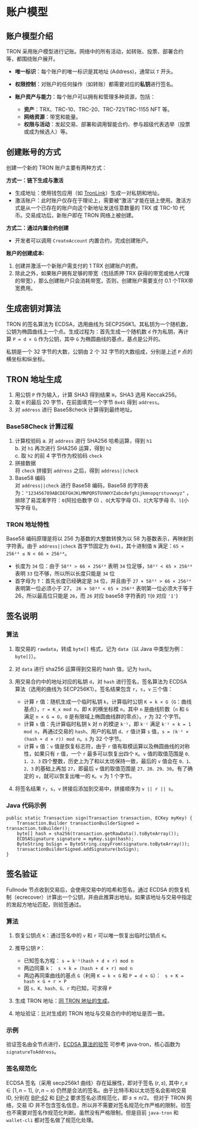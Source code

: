 # 账户模型

## 账户模型介绍

TRON 采用账户模型进行记账。网络中的所有活动，如转账、投票、部署合约等，都围绕账户展开。

* **唯一标识**：每个账户的唯一标识是其地址 (Address)，通常以 `T` 开头。
* **权限控制**：对账户的任何操作（如转账）都需要对应的**私钥**进行签名。
* **账户资产与能力**：每个账户可以拥有和管理多种资源，包括：

    * **资产**：TRX、TRC-10、TRC-20、TRC-721/TRC-1155 NFT 等。 
    * **网络资源**：带宽和能量。
    * **权限与活动**：发起交易、部署和调用智能合约、参与超级代表选举（投票或成为候选人）等。

## 创建账号的方式

创建一个新的 TRON 账户主要有两种方式：

**方式一：链下生成与激活**

* 生成地址：使用钱包应用（如 [TronLink](https://www.tronlink.org/)）生成一对私钥和地址。
* 激活账户：此时账户仅存在于理论上，需要被“激活”才能在链上使用。激活方式是从一个已存在的账户向这个新地址发送任意数量的 TRX 或 TRC-10 代币。交易成功后，新账户即在 TRON 网络上被创建。

**方式二：通过内置合约创建**

* 开发者可以调用 `CreateAccount` 内置合约，完成创建账户。

**账户的创建成本:**

1. 创建并激活一个新账户需支付的 1 TRX 创建账户的费。
2. 除此之外，如果账户拥有足够的带宽（包括质押 TRX 获得的带宽或他人代理的带宽），那么创建账户只会消耗带宽，否则，创建账户需要支付 0.1 个TRX带宽费用。

## 生成密钥对算法

TRON 的签名算法为 ECDSA，选用曲线为 SECP256K1。其私钥为一个随机数，公钥为椭圆曲线上一个点。生成过程为：首先生成一个随机数 `d` 作为私钥，再计算 `P = d × G` 作为公钥，其中 `G` 为椭圆曲线的基点，基点是公开的。

私钥是一个 32 字节的大数，公钥由 2 个 32 字节的大数组成，分别是上述 `P` 点的横坐标和纵坐标。

## TRON 地址生成

1. 用公钥 `P` 作为输入，计算 SHA3 得到结果 `H`，SHA3 选用 Keccak256。
2. 取 `H` 的最后 20 字节，在前面填充一个字节 `0x41` 得到 `address`。
3. 对 `address` 进行 Base58check 计算得到最终地址。

### Base58Check 计算过程

1. 计算校验码
    a. 对 `address` 进行 SHA256 哈希运算，得到 `h1`  
    b. 对 `h1` 再次进行 SHA256 运算，得到 `h2`  
    c. 取 `h2` 的前 4 字节作为校验码 `check`
2. 拼接数据  
将 `check` 拼接到 `address` 之后，得到 `address||check`
3. Base58 编码  
对 `address||check` 进行 Base58 编码，Base58 的字符表为：`"123456789ABCDEFGHJKLMNPQRSTUVWXYZabcdefghijkmnopqrstuvwxyz"`  ，排除了易混淆字符：`0`(阿拉伯数字 0) 、`O`(大写字母 O)、`I`(大写字母 I)、`l`(小写字母 l)。

### TRON 地址特性

Base58 编码原理是将以 256 为基数的大整数转换为以 58 为基数表示，再映射到字符表。由于 `address||check` 首字节固定为 `0x41`，其十进制值 `N` 满足：`65 × 256²⁴ ≤ N < 66 × 256²⁴`。

- 长度为 `34` 位：由于 `58³⁴ > 66 × 256²⁴` 表明 `34` 位足够，`58³³ < 65 × 256²⁴` 表明 `33` 位不够，所以所以长度只能是 `34` 位
- 首字母为 `T`：首先长度已经确定是 `34` 位，并且由于 `27 × 58³³ > 66 × 256²⁴` 表明第一位必须小于 27， `26 × 58³³ < 65 × 256²⁴` 表明第一位必须大于等于 26，所以最高位只能是 `26`，而 `26` 对应 base58 字符表的 `T`(`0` 对应 `'1'`)

## 签名说明

### 算法

1. 取交易的 `rawdata`，转成 `byte[]` 格式，记为 `data`（以 Java 中类型为例：`byte[]`）。
2. 对 `data` 进行 sha256 运算得到交易的 hash 值，记为 `hash`。
3. 用交易合约中的地址对应的私钥 `d`，对 `hash` 进行签名，签名算法为 ECDSA 算法（选用的曲线为 SECP256K1）。签名结果包含 `r`，`s`，`v` 三个值：  

    * 计算 `r` 值：随机生成一个临时私钥 `k`，计算临时公钥 `K = k × G`（`G`：曲线基点），`r = K_x mod n`，即 `K` 的横坐标模 `n`，其中 `n` 是曲线阶数（`n` 和 `G` 满足 `n × G = O`，`O` 是有限域上椭圆曲线群的零点）。`r` 为 32 个字节。
    * 计算 `s` 值：先计算临时私钥 `k` 对 n 的模逆 `k⁻¹`，即 `k⁻¹` 满足 `k⁻¹ × k = 1 mod n`，再通过交易的 `hash`、用户的私钥 `d`、`r` 值计算 `s` 值，`s = (k⁻¹ × (hash + d × r)) mod n`。`s` 为 32 个字节。
    * 计算 `v` 值：`v` 值是恢复标志符，由于 `r` 值有取模运算以及椭圆曲线的对称性，如果只有 `r` 值，一个 `r` 最多可以恢复出四个 `K`。`v` 值的取值范围是 `0、1、2、3` 四个整数，历史上为了和以太坊保持一致，最后的 `v` 值会在 `0、1、2、3` 的基础上再加 `27`，即最后 `v` 值的取值范围是 `27、28、29、30`。有了确定的 `v`，就可以恢复出唯一的 `K`。`v` 为 1 个字节。  

4. 将签名结果 `r`，`s`，`v` 拼接后添加到交易中，拼接顺序为 `v || r || s`。

### Java 代码示例

```
public static Transaction sign(Transaction transaction, ECKey myKey) {
    Transaction.Builder transactionBuilderSigned = transaction.toBuilder();
    byte[] hash = sha256(transaction.getRawData().toByteArray());
    ECDSASignature signature = myKey.sign(hash);
    ByteString bsSign = ByteString.copyFrom(signature.toByteArray());
    transactionBuilderSigned.addSignature(bsSign);
}
```

## 签名验证

Fullnode 节点收到交易后，会使用交易中的哈希和签名，通过 ECDSA 的恢复机制（ecrecover）计算出一个公钥，并由此推算出地址。如果该地址与交易中指定的发起方地址匹配，则验签通过。

### 算法

1. 恢复公钥点 `K`：通过签名中的 `v` 和 `r` 可以唯一恢复出临时公钥点 `K`。
2. 推导公钥 `P`：

   - 已知签名方程：
      `s = k⁻¹(hash + d × r) mod n`
   - 两边同乘 `k`：
      ` s × k = (hash + d × r) mod n`
   - 两边再同乘曲线的基点 `G`（利用 `K = k × G` 和 `P = d × G`）：
      ` s × K = hash × G + r × P`
   - 因 `s、K、hash、G、r` 均已知，可求得 `P`

3. 生成 TRON 地址：[同 TRON 地址的生成](#tron)。
4. 地址验证：比对生成的 TRON 地址与交易合约中的地址是否一致。

### 示例
验证签名由全节点进行，[ECDSA 算法的验签](https://github.com/tronprotocol/java-tron/blob/master/crypto/src/main/java/org/tron/common/crypto/ECKey.java) 可参考 java-tron，核心函数为 `signatureToAddress`。

### 签名规范化
ECDSA 签名（采用 secp256k1 曲线）存在延展性，即对于签名 $(r, s)$, 其中 $r, s \in [1, n-1]$,  $(r, n - s)$ 仍然是合法的签名。由于比特币和以太坊签名会影响交易 ID, 分别在 [BIP-62](https://github.com/bitcoin/bips/blob/master/bip-0062.mediawiki)  和 [EIP-2]( https://eips.ethereum.org/EIPS/eip-2) 要求签名必须规范化，即 $s \leq n/2$。 但对于 TRON 网络，交易 ID 并不包含签名信息，所以并不需要对签名规范化作严格的限制，验签也不需要对签名作规范化判断。虽然没有严格限制，但是目前 `java-tron` 和 `wallet-cli` 都对签名做了规范化处理。

